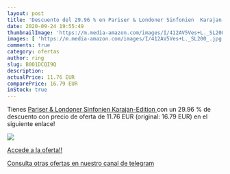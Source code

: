 ```yaml
---
layout: post
title: 'Descuento del 29.96 % en Pariser & Londoner Sinfonien  Karajan-Ed'
date: 2020-09-24 19:55:49
thumbnailImage: 'https://m.media-amazon.com/images/I/412AV5Ves+L._SL200_.jpg'
images: [ 'https://m.media-amazon.com/images/I/412AV5Ves+L._SL200_.jpg' ]
comments: true
category: ofertas
author: ring
slug: B001DCQI9Q
description:
actualPrice: 11.76 EUR
comparePrice: 16.79 EUR
inStock: true
---
```


Tienes [Pariser & Londoner Sinfonien  Karajan-Edition ](https://www.amazon.com/dp/B001DCQI9Q/?tag=redken08-20) con un 29.96 % de descuento con precio de oferta de 11.76 EUR (original: 16.79 EUR) en el siguiente enlace!

[![](https://m.media-amazon.com/images/I/412AV5Ves+L._SL200_.jpg)](https://www.amazon.com/dp/B001DCQI9Q/?tag=redken08-20)

[Accede a la oferta!!](https://www.amazon.com/dp/B001DCQI9Q/?tag=redken08-20)

[Consulta otras ofertas en nuestro canal de telegram](https://t.me/s/ofertas25)
